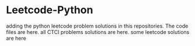 # Leetcode-Python
adding the python leetcode problem solutions in this repositories. 
The code files are here.
all CTCI problems solutions are here.
some leetcode solutions are here





























































































































































































































































































































































































































































































































































































































































































































































































































































































































































































